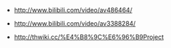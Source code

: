 
* http://www.bilibili.com/video/av486464/

* http://www.bilibili.com/video/av3388284/

* http://thwiki.cc/%E4%B8%9C%E6%96%B9Project

